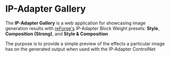 # IP-Adapter Gallery

The **IP-Adapter Gallery** is a web application for showcasing image generation results with [reForge's](https://github.com/Panchovix/stable-diffusion-webui-reForge) IP-Adapter Block Weight presets: **Style**, **Composition (Strong)**, and **Style & Composition** 

The purpose is to provide a simple preview of the effects a particular image has on the generated output when used with the IP-Adapter ControlNet
